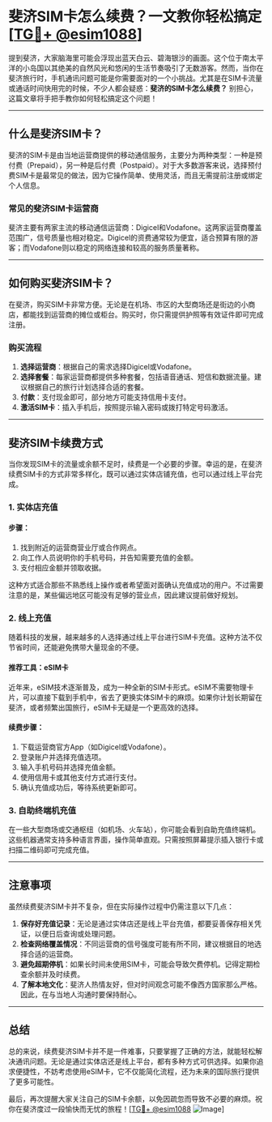 # 斐济SIM卡怎么续费？一文教你轻松搞定[[TG💪+ @esim1088](https://t.me/s/esim1088)]

提到斐济，大家脑海里可能会浮现出蓝天白云、碧海银沙的画面。这个位于南太平洋的小岛国以其绝美的自然风光和悠闲的生活节奏吸引了无数游客。然而，当你在斐济旅行时，手机通讯问题可能是你需要面对的一个小挑战。尤其是在SIM卡流量或通话时间快用完的时候，不少人都会疑惑：**斐济的SIM卡怎么续费？** 别担心，这篇文章将手把手教你如何轻松搞定这个问题！

---

## 什么是斐济SIM卡？

斐济的SIM卡是由当地运营商提供的移动通信服务，主要分为两种类型：一种是预付费（Prepaid），另一种是后付费（Postpaid）。对于大多数游客来说，选择预付费SIM卡是最常见的做法，因为它操作简单、使用灵活，而且无需提前注册或绑定个人信息。

### 常见的斐济SIM卡运营商

斐济主要有两家主流的移动通信运营商：Digicel和Vodafone。这两家运营商覆盖范围广，信号质量也相对稳定。Digicel的资费通常较为便宜，适合预算有限的游客；而Vodafone则以稳定的网络连接和较高的服务质量著称。

---

## 如何购买斐济SIM卡？

在斐济，购买SIM卡非常方便。无论是在机场、市区的大型商场还是街边的小商店，都能找到运营商的摊位或柜台。购买时，你只需提供护照等有效证件即可完成注册。

### 购买流程

1. **选择运营商**：根据自己的需求选择Digicel或Vodafone。
2. **选择套餐**：每家运营商都提供多种套餐，包括语音通话、短信和数据流量。建议根据自己的旅行计划选择合适的套餐。
3. **付款**：支付现金即可，部分地方可能支持信用卡支付。
4. **激活SIM卡**：插入手机后，按照提示输入密码或拨打特定号码激活。

---

## 斐济SIM卡续费方式

当你发现SIM卡的流量或余额不足时，续费是一个必要的步骤。幸运的是，在斐济续费SIM卡的方式非常多样化，既可以通过实体店铺充值，也可以通过线上平台完成。

### 1. 实体店充值

#### 步骤：
1. 找到附近的运营商营业厅或合作网点。
2. 向工作人员说明你的手机号码，并告知需要充值的金额。
3. 支付相应金额并领取收据。

这种方式适合那些不熟悉线上操作或者希望面对面确认充值成功的用户。不过需要注意的是，某些偏远地区可能没有足够的营业点，因此建议提前做好规划。

### 2. 线上充值

随着科技的发展，越来越多的人选择通过线上平台进行SIM卡充值。这种方法不仅节省时间，还能避免携带大量现金的不便。

#### 推荐工具：eSIM卡

近年来，eSIM技术逐渐普及，成为一种全新的SIM卡形式。eSIM不需要物理卡片，可以直接下载到手机中，省去了更换实体SIM卡的麻烦。如果你计划长期留在斐济，或者频繁出国旅行，eSIM卡无疑是一个更高效的选择。

#### 续费步骤：
1. 下载运营商官方App（如Digicel或Vodafone）。
2. 登录账户并选择充值选项。
3. 输入手机号码并选择充值金额。
4. 使用信用卡或其他支付方式进行支付。
5. 确认充值成功后，等待系统更新即可。

### 3. 自助终端机充值

在一些大型商场或交通枢纽（如机场、火车站），你可能会看到自助充值终端机。这些机器通常支持多种语言界面，操作简单直观。只需按照屏幕提示插入银行卡或扫描二维码即可完成充值。

---

## 注意事项

虽然续费斐济SIM卡并不复杂，但在实际操作过程中仍需注意以下几点：

1. **保存好充值记录**：无论是通过实体店还是线上平台充值，都要妥善保存相关凭证，以便日后查询或处理问题。
2. **检查网络覆盖情况**：不同运营商的信号强度可能有所不同，建议根据目的地选择合适的运营商。
3. **避免超期停机**：如果长时间未使用SIM卡，可能会导致欠费停机。记得定期检查余额并及时续费。
4. **了解本地文化**：斐济人热情友好，但对时间观念可能不像西方国家那么严格。因此，在与当地人沟通时要保持耐心。

---

## 总结

总的来说，续费斐济SIM卡并不是一件难事，只要掌握了正确的方法，就能轻松解决通讯问题。无论是通过实体店还是线上平台，都有多种方式可供选择。如果你追求便捷性，不妨考虑使用eSIM卡，它不仅能简化流程，还为未来的国际旅行提供了更多可能性。

最后，再次提醒大家关注自己的SIM卡余额，以免因疏忽而导致不必要的麻烦。祝你在斐济度过一段愉快而无忧的旅程！[[TG💪+ @esim1088](https://t.me/s/esim1088) ![Image](https://i.postimg.cc/4NQfJmqS/Snipaste-2025-05-13-00-14-12.png)]